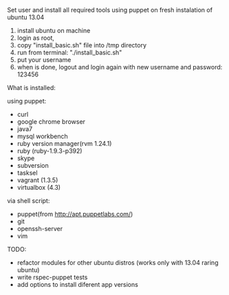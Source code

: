 Set user and install all required tools using puppet on fresh instalation of ubuntu 13.04

1. install ubuntu on machine
2. login as root,
3. copy "install_basic.sh" file into /tmp directory
3. run from terminal:  "./install_basic.sh"
4. put your username
5. when is done, logout and login again with new username and password: 123456

What is installed:

using puppet:
- curl
- google chrome browser
- java7
- mysql workbench
- ruby version manager(rvm 1.24.1)
- ruby (ruby-1.9.3-p392)
- skype
- subversion
- tasksel
- vagrant (1.3.5)
- virtualbox (4.3)

via shell script:
- puppet(from http://apt.puppetlabs.com/)
- git
- openssh-server
- vim


TODO:
- refactor modules for other ubuntu distros (works only with 13.04 raring ubuntu)
- write rspec-puppet tests
- add options to install diferent app versions
